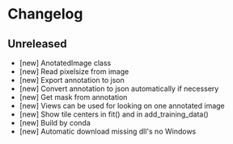 # Changelog

## Unreleased

* [new] AnotatedImage class
* [new] Read pixelsize from image
* [new] Export annotation to json
* [new] Convert annotation to json automatically if necessery
* [new] Get mask from annotation
* [new] Views can be used for looking on one annotated image
* [new] Show tile centers in fit() and in add_training_data()
* [new] Build by conda
* [new] Automatic download missing dll's no Windows
